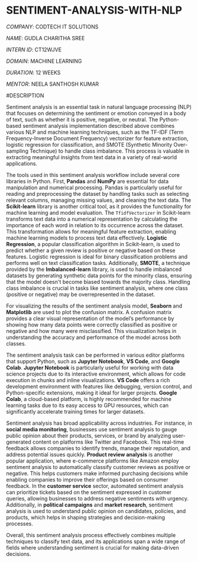# SENTIMENT-ANALYSIS-WITH-NLP

*COMPANY*: CODTECH IT SOLUTIONS

*NAME*: GUDLA CHARITHA SREE

*INTERN ID*: CT12WJVE

*DOMAIN*: MACHINE LEARNING

*DURATION*: 12 WEEKS

*MENTOR*: NEELA SANTHOSH KUMAR

#DESCRIPTION

Sentiment analysis is an essential task in natural language processing (NLP) that focuses on determining the sentiment or emotion conveyed in a body of text, such as whether it is positive, negative, or neutral. The Python-based sentiment analysis implementation described above combines various NLP and machine learning techniques, such as the TF-IDF (Term Frequency-Inverse Document Frequency) vectorizer for feature extraction, logistic regression for classification, and SMOTE (Synthetic Minority Over-sampling Technique) to handle class imbalance. This process is valuable in extracting meaningful insights from text data in a variety of real-world applications.

The tools used in this sentiment analysis workflow include several core libraries in Python. First, **Pandas** and **NumPy** are essential for data manipulation and numerical processing. Pandas is particularly useful for reading and preprocessing the dataset by handling tasks such as selecting relevant columns, managing missing values, and cleaning the text data. The **Scikit-learn** library is another critical tool, as it provides the functionality for machine learning and model evaluation. The `TfidfVectorizer` in Scikit-learn transforms text data into a numerical representation by calculating the importance of each word in relation to its occurrence across the dataset. This transformation allows for meaningful feature extraction, enabling machine learning models to process text data effectively. **Logistic Regression**, a popular classification algorithm in Scikit-learn, is used to predict whether a given review is positive or negative based on these features. Logistic regression is ideal for binary classification problems and performs well on text classification tasks. Additionally, **SMOTE**, a technique provided by the **Imbalanced-learn** library, is used to handle imbalanced datasets by generating synthetic data points for the minority class, ensuring that the model doesn't become biased towards the majority class. Handling class imbalance is crucial in tasks like sentiment analysis, where one class (positive or negative) may be overrepresented in the dataset.

For visualizing the results of the sentiment analysis model, **Seaborn** and **Matplotlib** are used to plot the confusion matrix. A confusion matrix provides a clear visual representation of the model’s performance by showing how many data points were correctly classified as positive or negative and how many were misclassified. This visualization helps in understanding the accuracy and performance of the model across both classes.

The sentiment analysis task can be performed in various editor platforms that support Python, such as **Jupyter Notebook**, **VS Code**, and **Google Colab**. **Jupyter Notebook** is particularly useful for working with data science projects due to its interactive environment, which allows for code execution in chunks and inline visualizations. **VS Code** offers a rich development environment with features like debugging, version control, and Python-specific extensions, making it ideal for larger projects. **Google Colab**, a cloud-based platform, is highly recommended for machine learning tasks due to its easy access to GPU resources, which can significantly accelerate training times for larger datasets.

Sentiment analysis has broad applicability across industries. For instance, in **social media monitoring**, businesses use sentiment analysis to gauge public opinion about their products, services, or brand by analyzing user-generated content on platforms like Twitter and Facebook. This real-time feedback allows companies to identify trends, manage their reputation, and address potential issues quickly. **Product review analysis** is another popular application, where e-commerce platforms like Amazon employ sentiment analysis to automatically classify customer reviews as positive or negative. This helps customers make informed purchasing decisions while enabling companies to improve their offerings based on consumer feedback. In the **customer service** sector, automated sentiment analysis can prioritize tickets based on the sentiment expressed in customer queries, allowing businesses to address negative sentiments with urgency. Additionally, in **political campaigns** and **market research**, sentiment analysis is used to understand public opinion on candidates, policies, and products, which helps in shaping strategies and decision-making processes.

Overall, this sentiment analysis process effectively combines multiple techniques to classify text data, and its applications span a wide range of fields where understanding sentiment is crucial for making data-driven decisions. 
